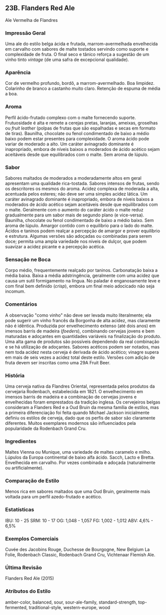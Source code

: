 ## 23B. Flanders Red Ale
Ale Vermelha de Flandres

### Impressão Geral

Uma ale do estilo belga ácida e frutada, marrom-avermelhada envelhecida em carvalho com sabores de malte tostados servindo como suporte e complexidade de fruta. O final seco e tânico reforça a sugestão de um vinho tinto *vintage* (de uma safra de excepcional qualidade).

### Aparência

Cor de vermelho profundo, bordô, a marrom-avermelhado. Boa limpidez. Colarinho de branco a castanho muito claro. Retenção de espuma de média a boa.

### Aroma

Perfil ácido-frutado complexo com o malte fornecendo suporte. Frutuosidade é alta e remete a cerejas pretas, laranjas, ameixas, groselhas ou *fruit leather* (polpas de frutas que são espalhadas e secas em formato de tiras). Baunilha, chocolate ou fenol condimentado de baixo a médio baixo podem estar presentes para complexidade. O aroma ácido pode variar de moderado a alto. Um caráter avinagrado dominante é inapropriado, embora de níveis baixos a moderados de ácido acético sejam aceitáveis desde que equilibrados com o malte. Sem aroma de lúpulo.

### Sabor

Sabores maltados de moderados a moderadamente altos em geral apresentam uma qualidade rica-tostada. Sabores intensos de frutas, sendo os descritores os mesmos do aroma. Acidez complexa de moderada a alta, acentuada pelos esteres; não deve ser uma simples acidez lática. Um caráter avinagrado dominante é inapropriado, embora de níveis baixos a moderados de ácido acético sejam aceitáveis desde que equilibrados com o malte. Geralmente com o aumento do caráter ácido o malte reduz gradualmente para um sabor mais de segundo plano (e vice-versa). Baunilha, chocolate ou fenol condimentado de baixo a médio baixo. Sem aroma de lúpulo. Amargor contido com o equilíbrio para o lado do malte. Ácidos e taninos podem realçar a percepção de amargor e prover equilíbrio e estrutura. Algumas versões são adoçadas ou combinadas para serem doce; permita uma ampla variedade nos níveis de dulçor, que podem suavizar a acidez picante e a percepção acética.

### Sensação ne Boca

Corpo médio, frequentemente realçado por taninos. Carbonatação baixa a média baixa. Baixa a média adstringência, geralmente com uma acidez que causa um sutil formigamento na língua. No paladar é enganosamente leve e com final bem definido (*crisp*), embora um final meio adocicado não seja incomum.

### Comentários

A observação "como vinho" não deve ser levada muito literalmente; ela pode sugerir um vinho francês da Borgonha de alta acidez, mas claramente não é idêntica. Produzida por envelhecimento extenso (até dois anos) em imensos barris de madeira (*foeders*), combinando cervejas jovens e bem maturadas e adoçantes em quantidades variáveis na finalização do produto. Uma alta gama de produtos são possíveis dependendo da real combinação e se há utilização de adoçantes. Sabores acéticos podem ser notados, mas nem toda acidez nesta cerveja é derivada de ácido acético; vinagre supera em mais de seis vezes a acidez total deste estilo. Versões com adição de fruta devem ser inscritas como uma 29A Fruit Beer.

### História

Uma cerveja nativa da Flandres Oriental, representada pelos produtos da cervejaria Rodenbach, estabelecida em 1821. O envelhecimento em imensos barris de madeira e a combinação de cervejas jovens e envelhecidas foram emprestados da tradição inglesa. Os cervejeiros belgas consideram a Flanders Red e a Oud Bruin da mesma família de estilos, mas a primeira diferenciação foi feita quando Michael Jackson inicialmente definiu os estilos de cerveja, dado que os perfis de sabor são claramente diferentes. Muitos exemplares modernos são influenciados pela popularidade da Rodenbach Grand Cru.

### Ingredientes

Maltes Vienna ou Munique, uma variedade de maltes caramelo e milho. Lúpulos da Europa continental de baixo alfa ácido. Sacch, Lacto e Bretta. Envelhecida em carvalho. Por vezes combinada e adoçada (naturalmente ou artificialmente).

### Comparação de Estilo

Menos rica em sabores maltados que uma Oud Bruin, geralmente mais voltada para um perfil azedo-frutado e acético.

### Estatísticas

IBU: 10 - 25
SRM: 10 - 17
OG: 1,048 - 1,057
FG: 1,002 - 1,012
ABV: 4,6% - 6,5%

### Exemplos Comerciais

Cuvée des Jacobins Rouge, Duchesse de Bourgogne, New Belgium La Folie, Rodenbach Classic, Rodenbach Grand Cru, Vichtenaar Flemish Ale.

### Última Revisão

Flanders Red Ale (2015)

### Atributos do Estilo

amber-color, balanced, sour, sour-ale-family, standard-strength, top-fermented, traditional-style, western-europe, wood
